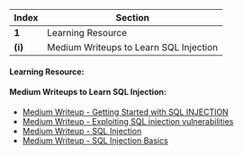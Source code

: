 Index | Section
---   | ---
**1** | Learning Resource
**(i)** | Medium Writeups to Learn SQL Injection





#### Learning Resource:



#### Medium Writeups to Learn SQL Injection:

  * [Medium Writeup - Getting Started with SQL INJECTION](https://medium.com/techloop/sql-injection-e70131a1f881)
  * [Medium Writeup - Exploiting SQL injection vulnerabilities](https://medium.com/purple-team/exploiting-sql-injection-vulnerabilities-76df9b85dd7)
  * [Medium Writeup - SQL Injection](https://mottikumar3.medium.com/sql-injection-ac16948e3afb)
  * [Medium Writeup - SQL Injection Basics](https://systemweakness.com/sql-injection-fe6809dcca69)
 

